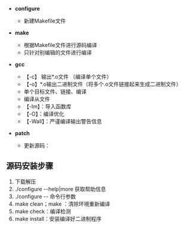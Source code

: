 - **configure**
	- 新建Makefile文件
- **make**
	- 根据Makefile文件进行源码编译
	- 只针对别编辑的文件进行编译
- **gcc**
	- 【-c】 输出*.o文件 （编译单个文件）
	- 【-o】*.o输出二进制文件（将多个.o文件链接起来生成二进制文件）
	- 单个目标文件、链接、编译
	- 编译从文件
	- 【-lm】：导入函数库
	- 【-O】：编译优化
	- 【-Wall】：严谨编译输出警告信息

- **patch**
	- 更新源码：
## 源码安装步骤
1. 下载解压
2. ./configure --help|more 获取帮助信息
3. ./configure --  命令行参数
4. make clean；make ：清除环境重新编译
5. make check：编译检测
6. make install：安装编译好二进制程序
<!--stackedit_data:
eyJoaXN0b3J5IjpbLTUxOTIyMTA0MiwyMDUxMTE2ODAxLDIxMD
Y4Njc3NDAsODc5Nzg4MzgzLC0xNzA3NzUxNTAsLTIwMjE5NDgz
NThdfQ==
-->